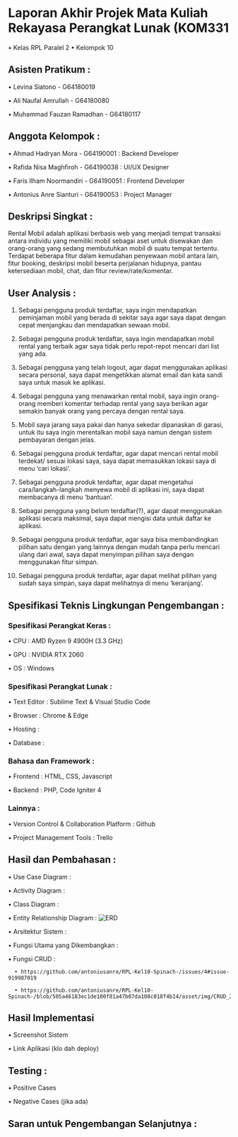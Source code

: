 # Laporan Akhir Projek Mata Kuliah Rekayasa Perangkat Lunak (KOM331
  • Kelas RPL Paralel 2
  • Kelompok 10
  
## Asisten Pratikum :
   • Levina Siatono - G64180019
   
   • Ali Naufal Amrullah - G64180080  
   
   • Muhammad Fauzan Ramadhan - G64180117
   
## Anggota Kelompok :
   • Ahmad Hadryan Mora - G64190001        : Backend Developer
   
   • Rafida Nisa Maghfiroh - G64190038     : UI/UX Designer
   
   • Faris Ilham Noormandiri - G64190051   : Frontend Developer
   
   • Antonius Anre Sianturi - G64190053    : Project Manager
   
## Deskripsi Singkat :
   Rental Mobil adalah aplikasi berbasis web yang menjadi tempat transaksi antara individu yang memiliki mobil sebagai aset untuk disewakan dan orang-orang yang sedang     membutuhkan mobil di suatu tempat tertentu. Terdapat beberapa fitur dalam kemudahan penyewaan mobil antara lain, fitur booking, deskripsi mobil beserta perjalanan hidupnya, pantau ketersediaan mobil, chat, dan fitur review/rate/komentar.
    
## User Analysis :

   1. Sebagai pengguna produk terdaftar, saya ingin mendapatkan peminjaman mobil yang berada di sekitar saya agar saya dapat dengan cepat menjangkau dan mendapatkan sewaan mobil.
    
   2. Sebagai pengguna produk terdaftar, saya ingin mendapatkan mobil rental yang terbaik agar saya tidak perlu repot-repot mencari dari list yang ada.
    
   3. Sebagai pengguna yang telah logout, agar dapat menggunakan aplikasi secara personal, saya dapat mengetikkan alamat email dan kata sandi saya untuk masuk ke aplikasi.
    
   4. Sebagai pengguna yang menawarkan rental mobil, saya ingin orang-orang memberi komentar terhadap rental yang saya berikan agar semakin banyak orang yang percaya dengan rental saya.
    
   5. Mobil saya jarang saya pakai dan hanya sekedar dipanaskan di garasi, untuk itu saya ingin merentalkan mobil saya namun dengan sistem pembayaran dengan jelas.
    
   6. Sebagai pengguna produk terdaftar, agar dapat mencari rental mobil terdekat/ sesuai lokasi saya, saya dapat memasukkan lokasi saya di menu ‘cari lokasi’.
    
   7. Sebagai pengguna produk terdaftar, agar dapat mengetahui cara/langkah-langkah menyewa mobil di aplikasi ini, saya dapat membacanya di menu ‘bantuan’.
    
   8. Sebagai pengguna yang belum terdaftar(?), agar dapat menggunakan aplikasi secara maksimal, saya dapat mengisi data untuk daftar ke aplikasi.
    
   9. Sebagai pengguna produk terdaftar, agar saya bisa membandingkan pilihan satu dengan yang lainnya dengan mudah tanpa perlu mencari ulang dari awal, saya dapat menyimpan pilihan saya dengan menggunakan fitur simpan.
    
   10. Sebagai pengguna produk terdaftar, agar dapat melihat pilihan yang sudah saya simpan, saya dapat melihatnya di menu ‘keranjang’.
    
## Spesifikasi Teknis Lingkungan Pengembangan :
    
   ### Spesifikasi Perangkat Keras :
   • CPU : AMD Ryzen 9 4900H (3.3 GHz)
        
   • GPU : NVIDIA RTX 2060
        
   • OS  : Windows
        
   ### Spesifikasi Perangkat Lunak :
   • Text Editor : Sublime Text & Visual Studio Code
   
   • Browser     : Chrome & Edge
   
   • Hosting     :
   
   • Database    :
        
   ### Bahasa dan Framework :
   • Frontend  : HTML, CSS, Javascript
   
   • Backend   : PHP, Code Igniter 4
        
   ### Lainnya :
   • Version Control & Collaboration Platform  : Github
   
   • Project Management Tools                  : Trello

## Hasil dan Pembahasan :

   • Use Case Diagram :
        
   • Activity Diagram :
     
   • Class Diagram :
   
   • Entity Relationship Diagram :
   ![ERD](https://user-images.githubusercontent.com/78836288/121841140-f4c5c900-cd07-11eb-85be-de424abe9db0.jpeg)
    
   • Arsitektur Sistem : 
    
   • Fungsi Utama yang Dikembangkan :
    
   • Fungsi CRUD :
   
      • https://github.com/antoniusanre/RPL-Kel10-Spinach-/issues/4#issue-919987019
      
      • https://github.com/antoniusanre/RPL-Kel10-Spinach-/blob/505a46183ec1de100f81a47b07da108c018f4b14/asset/img/CRUD_2.png

## Hasil Implementasi 
   • Screenshot Sistem
    
   • Link Aplikasi (klo dah deploy)

## Testing :
   • Positive Cases
   
   • Negative Cases (jika ada)
    
## Saran untuk Pengembangan Selanjutnya :

    
